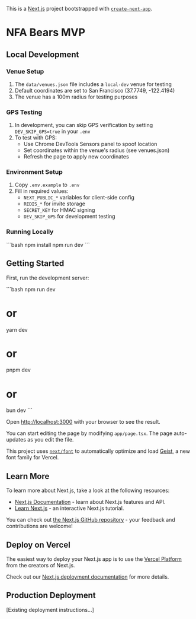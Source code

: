 This is a [Next.js](https://nextjs.org) project bootstrapped with [`create-next-app`](https://nextjs.org/docs/app/api-reference/cli/create-next-app).

# NFA Bears MVP

## Local Development

### Venue Setup
1. The `data/venues.json` file includes a `local-dev` venue for testing
2. Default coordinates are set to San Francisco (37.7749, -122.4194)
3. The venue has a 100m radius for testing purposes

### GPS Testing
1. In development, you can skip GPS verification by setting `DEV_SKIP_GPS=true` in your `.env`
2. To test with GPS:
   - Use Chrome DevTools Sensors panel to spoof location
   - Set coordinates within the venue's radius (see venues.json)
   - Refresh the page to apply new coordinates

### Environment Setup
1. Copy `.env.example` to `.env`
2. Fill in required values:
   - `NEXT_PUBLIC_*` variables for client-side config
   - `REDIS_*` for invite storage
   - `SECRET_KEY` for HMAC signing
   - `DEV_SKIP_GPS` for development testing

### Running Locally
\`\`\`bash
npm install
npm run dev
\`\`\`

## Getting Started

First, run the development server:

\`\`\`bash
npm run dev
# or
yarn dev
# or
pnpm dev
# or
bun dev
\`\`\`

Open [http://localhost:3000](http://localhost:3000) with your browser to see the result.

You can start editing the page by modifying `app/page.tsx`. The page auto-updates as you edit the file.

This project uses [`next/font`](https://nextjs.org/docs/app/building-your-application/optimizing/fonts) to automatically optimize and load [Geist](https://vercel.com/font), a new font family for Vercel.

## Learn More

To learn more about Next.js, take a look at the following resources:

- [Next.js Documentation](https://nextjs.org/docs) - learn about Next.js features and API.
- [Learn Next.js](https://nextjs.org/learn) - an interactive Next.js tutorial.

You can check out [the Next.js GitHub repository](https://github.com/vercel/next.js) - your feedback and contributions are welcome!

## Deploy on Vercel

The easiest way to deploy your Next.js app is to use the [Vercel Platform](https://vercel.com/new?utm_medium=default-template&filter=next.js&utm_source=create-next-app&utm_campaign=create-next-app-readme) from the creators of Next.js.

Check out our [Next.js deployment documentation](https://nextjs.org/docs/app/building-your-application/deploying) for more details.

## Production Deployment
[Existing deployment instructions...]
